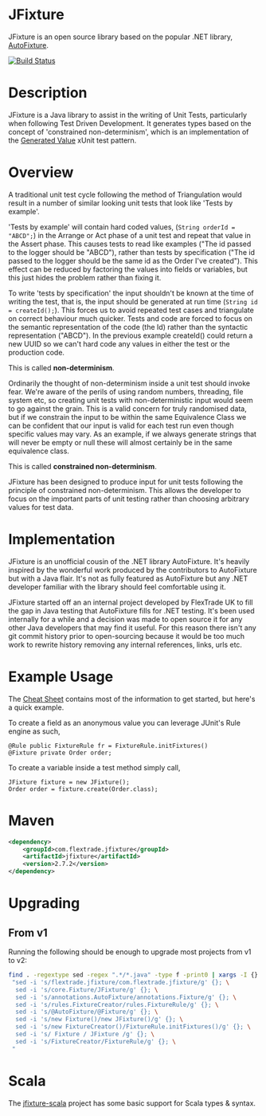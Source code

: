 # JFixture
JFixture is an open source library based on the popular .NET library, [AutoFixture](https://github.com/AutoFixture/AutoFixture).

[![Build Status](https://travis-ci.org/FlexTradeUKLtd/jfixture.svg?branch=master)](https://travis-ci.org/FlexTradeUKLtd/jfixture)

# Description
JFixture is a Java library to assist in the writing of Unit Tests, particularly when following Test Driven Development. It generates types based on the concept of 'constrained non-determinism', which is an implementation of the [Generated Value](http://xunitpatterns.com/Generated%20Value.html) xUnit test pattern.

# Overview
A traditional unit test cycle following the method of Triangulation would result in a number of similar looking unit tests that look like 'Tests by example'.

'Tests by example' will contain hard coded values, (`String orderId = "ABCD";`) in the Arrange or Act phase of a unit test and repeat that value in the Assert phase. This causes tests to read like examples ("The id passed to the logger should be "ABCD"), rather than tests by specification ("The id passed to the logger should be the same id as the Order I've created"). This effect can be reduced by factoring the values into fields or variables, but this just hides the problem rather than fixing it.

To write 'tests by specification' the input shouldn't be known at the time of writing the test, that is, the input should be generated at run time (`String id = createId();`). This forces us to avoid repeated test cases and triangulate on correct behaviour much quicker. Tests and code are forced to focus on the semantic representation of the code (the Id) rather than the syntactic representation ("ABCD"). In the previous example createId() could return a new UUID so we can't hard code any values in either the test or the production code. 

This is called **non-determinism**.

Ordinarily the thought of non-determinism inside a unit test should invoke fear. We're aware of the perils of using random numbers, threading, file system etc, so creating unit tests with non-deterministic input would seem to go against the grain. This is a valid concern for truly randomised data, but if we constrain the input to be within the same Equivalence Class we can be confident that our input is valid for each test run even though specific values may vary. As an example, if we always generate strings that will never be empty or null these will almost certainly be in the same equivalence class.

This is called **constrained non-determinism**.

JFixture has been designed to produce input for unit tests following the principle of constrained non-determinism. This allows the developer to focus on the important parts of unit testing rather than choosing arbitrary values for test data.

# Implementation

JFixture is an unofficial cousin of the .NET library AutoFixture. It's heavily inspired by the wonderful work produced by the contributors to AutoFixture but with a Java flair. It's not as fully featured as AutoFixture but any .NET developer familiar with the library should feel comfortable using it.

JFixture started off an an internal project developed by FlexTrade UK to fill the gap in Java testing that AutoFixture fills for .NET testing. It's been used internally for a while and a decision was made to open source it for any other Java developers that may find it useful. For this reason there isn't any git commit history prior to open-sourcing because it would be too much work to rewrite history removing any internal references, links, urls etc.

# Example Usage

The [Cheat Sheet](https://github.com/FlexTradeUKLtd/jfixture/wiki/Usage-Cheat-Sheet) contains most of the information to get started, but here's a quick example.
  
To create a field as an anonymous value you can leverage JUnit's Rule engine as such,
```  
@Rule public FixtureRule fr = FixtureRule.initFixtures()
@Fixture private Order order;
```

To create a variable inside a test method simply call,
```
JFixture fixture = new JFixture();
Order order = fixture.create(Order.class);
```

# Maven
```xml
<dependency>
	<groupId>com.flextrade.jfixture</groupId>
	<artifactId>jfixture</artifactId>
	<version>2.7.2</version>
</dependency>
```

# Upgrading

## From v1

Running the following should be enough to upgrade most projects from v1 to v2:

```bash
find . -regextype sed -regex ".*/*.java" -type f -print0 | xargs -I {} -0 sh -c \
 "sed -i 's/flextrade.jfixture/com.flextrade.jfixture/g' {}; \
  sed -i 's/core.Fixture/JFixture/g' {}; \
  sed -i 's/annotations.AutoFixture/annotations.Fixture/g' {}; \
  sed -i 's/rules.FixtureCreator/rules.FixtureRule/g' {}; \
  sed -i 's/@AutoFixture/@Fixture/g' {}; \
  sed -i 's/new Fixture()/new JFixture()/g' {}; \
  sed -i 's/new FixtureCreator()/FixtureRule.initFixtures()/g' {}; \
  sed -i 's/ Fixture / JFixture /g' {}; \
  sed -i 's/FixtureCreator/FixtureRule/g' {}; \
 "
```

# Scala

The [jfixture-scala](https://github.com/FlexTradeUKLtd/jfixture-scala) project has some basic support for Scala types & syntax.
